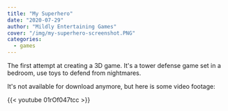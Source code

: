 ```yaml
---
title: "My Superhero"
date: "2020-07-29"
author: "Mildly Entertaining Games"
cover: "/img/my-superhero-screenshot.PNG"
categories:
  - games
---
```


The first attempt at creating a 3D game. It's a tower defense game set in a bedroom, use toys to defend from nightmares.

<!--more-->

It's not available for download anymore, but here is some video footage:

{{< youtube 01rOf047tcc >}}
